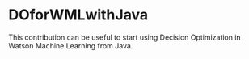 # DOforWMLwithJava

This contribution can be useful to start using Decision Optimization in Watson Machine Learning from Java.

